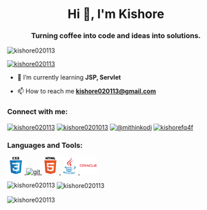 <h1 align="center">Hi 👋, I'm Kishore</h1>
<h3 align="center">Turning coffee into code and ideas into solutions.</h3>

<p align="left"> <img src="https://komarev.com/ghpvc/?username=kishore020113&label=Profile%20views&color=0e75b6&style=flat" alt="kishore020113" /> </p>

<p align="left"> <a href="https://github.com/ryo-ma/github-profile-trophy"><img src="https://github-profile-trophy.vercel.app/?username=kishore020113" alt="kishore020113" /></a> </p>

- 🌱 I’m currently learning **JSP, Servlet**

- 📫 How to reach me **kishore020113@gmail.com**

<h3 align="left">Connect with me:</h3>
<p align="left">
<a href="https://linkedin.com/in/kishore020113" target="blank"><img align="center" src="https://raw.githubusercontent.com/rahuldkjain/github-profile-readme-generator/master/src/images/icons/Social/linked-in-alt.svg" alt="kishore020113" height="30" width="40" /></a>
<a href="https://www.leetcode.com/kishore0201013" target="blank"><img align="center" src="https://raw.githubusercontent.com/rahuldkjain/github-profile-readme-generator/master/src/images/icons/Social/leet-code.svg" alt="kishore0201013" height="30" width="40" /></a>
<a href="https://www.hackerearth.com/@mithinkodi" target="blank"><img align="center" src="https://raw.githubusercontent.com/rahuldkjain/github-profile-readme-generator/master/src/images/icons/Social/hackerearth.svg" alt="@mithinkodi" height="30" width="40" /></a>
<a href="https://auth.geeksforgeeks.org/user/kishorefq4f" target="blank"><img align="center" src="https://raw.githubusercontent.com/rahuldkjain/github-profile-readme-generator/master/src/images/icons/Social/geeks-for-geeks.svg" alt="kishorefq4f" height="30" width="40" /></a>
</p>

<h3 align="left">Languages and Tools:</h3>
<p align="left"> <a href="https://www.w3schools.com/css/" target="_blank" rel="noreferrer"> <img src="https://raw.githubusercontent.com/devicons/devicon/master/icons/css3/css3-original-wordmark.svg" alt="css3" width="40" height="40"/> </a> <a href="https://git-scm.com/" target="_blank" rel="noreferrer"> <img src="https://www.vectorlogo.zone/logos/git-scm/git-scm-icon.svg" alt="git" width="40" height="40"/> </a> <a href="https://www.w3.org/html/" target="_blank" rel="noreferrer"> <img src="https://raw.githubusercontent.com/devicons/devicon/master/icons/html5/html5-original-wordmark.svg" alt="html5" width="40" height="40"/> </a> <a href="https://www.java.com" target="_blank" rel="noreferrer"> <img src="https://raw.githubusercontent.com/devicons/devicon/master/icons/java/java-original.svg" alt="java" width="40" height="40"/> </a> <a href="https://www.oracle.com/" target="_blank" rel="noreferrer"> <img src="https://raw.githubusercontent.com/devicons/devicon/master/icons/oracle/oracle-original.svg" alt="oracle" width="40" height="40"/> </a> </p>

<p><img align="left" src="https://github-readme-stats.vercel.app/api/top-langs?username=kishore020113&show_icons=true&locale=en&layout=compact" alt="kishore020113" /></p>

<p>&nbsp;<img align="center" src="https://github-readme-stats.vercel.app/api?username=kishore020113&show_icons=true&locale=en" alt="kishore020113" /></p>

<p><img align="center" src="https://github-readme-streak-stats.herokuapp.com/?user=kishore020113&" alt="kishore020113" /></p>
